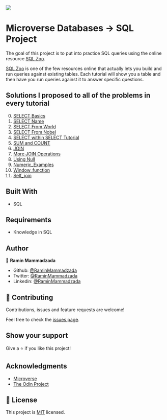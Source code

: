 ![](https://img.shields.io/badge/Microverse-blueviolet)

# Microverse Databases -> SQL Project

The goal of this project is to put into practice SQL queries using the online resource [SQL Zoo](http://sqlzoo.net).

[SQL Zoo](http://sqlzoo.net) is one of the few resources online that actually lets you build and run queries against existing tables. Each tutorial will show you a table and then have you run queries against it to answer specific questions.

## Solutions I proposed to all of the problems in every tutorial

0. [SELECT Basics](/SELECT_basics)
1. [SELECT Name](/SELECT_name)
2. [SELECT From World](/SELECT_from_World)
3. [SELECT From Nobel](/SELECT_from_Nobel_Tutorial)
4. [SELECT within SELECT Tutorial](/SELECT_within_SELECT_Tutorial)
5. [SUM and COUNT](/SUM_and_COUNT)
6. [JOIN](JOIN)
7. [More JOIN Operations](/More_JOIN_Operations)
8. [Using Null](/Using_Null)
9. [Numeric_Examples](/Numeric_Examples)
10. [Window_function](/Window_function)
11. [Self_join](/Self_join)



## Built With
- SQL

## Requirements
- Knowledge in SQL

## Author

👤 **Ramin Mammadzada**

- Github: [@RaminMammadzada](https://github.com/RaminMammadzada)
- Twitter: [@RaminMammadzada](https://twitter.com/RaminMammadzada)
- Linkedin: [@RaminMammadzada](https://www.linkedin.com/in/raminmammadzada)


## 🤝 Contributing

Contributions, issues and feature requests are welcome!

Feel free to check the [issues page](https://github.com/RaminMammadzada/online-shop-frontend/issues).

## Show your support

Give a ⭐️ if you like this project!

## Acknowledgments
- [Microverse](https://www.microverse.org/)
- [The Odin Project](https://www.theodinproject.com/courses/databases/lessons/sql)

## 📝 License

This project is [MIT](lic.url) licensed.
